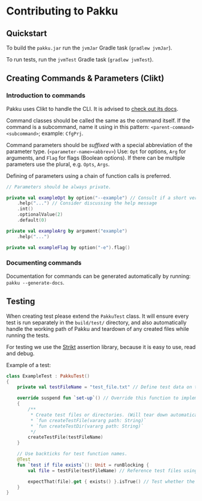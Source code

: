 
# Contributing to Pakku

## Quickstart

To build the `pakku.jar` run the `jvmJar` Gradle task (`gradlew jvmJar`).

To run tests, run the `jvmTest` Gradle task (`gradlew jvmTest`).

## Creating Commands & Parameters (Clikt)

### Introduction to commands

Pakku uses Clikt to handle the CLI. It is advised to [check out its docs](https://ajalt.github.io/clikt/).

Command classes should be called the same as the command itself.
If the command is a subcommand, name it using in this pattern: `<parent-command><subcommand>`; example: `CfgPrj`.

Command parameters should be _suffixed_ with a special abbreviation of the parameter type. (`<parameter-name><abbrev>`)
Use: `Opt` for options, `Arg` for arguments, and `Flag` for flags (Boolean options).
If there can be multiple parameters use the plural, e.g. `Opts`, `Args`.

Defining of parameters using a chain of function calls is preferred.

```kt
// Parameters should be always private.

private val exampleOpt by option("--example") // Consult if a short version `-e` of the option is a good idea
    .help("...") // Consider discussing the help message
    .int()
    .optionalValue(2)
    .default(0)

private val exampleArg by argument("example")
    .help("...")

private val exampleFlag by option("-e").flag()
```

### Documenting commands

Documentation for commands can be generated automatically by running: `pakku --generate-docs`.

## Testing

When creating test please extend the `PakkuTest` class. 
It will ensure every test is run separately in the `build/test/` directory,
and also automatically handle the working path of Pakku and teardown of any created files while running the tests.

For testing we use the [Strikt](https://strikt.io/) assertion library, because it is easy to use, read and debug.

Example of a test:

```kt
class ExampleTest : PakkuTest()
{
    private val testFileName = "test_file.txt" // Define test data on the top of the class

    override suspend fun `set-up`() // Override this function to implement set up
    { 
        /** 
         * Create test files or directories. (Will tear down automatically.)
         * `fun createTestFile(vararg path: String)`
         * `fun createTestDir(vararg path: String)`
         */
        createTestFile(testFileName)
    }

    // Use backticks for test function names.
    @Test
    fun `test if file exists`(): Unit = runBlocking {
        val file = testFile(testFileName) // Reference test files using `fun testFile(vararg path: String): Path`

        expectThat(file).get { exists() }.isTrue() // Test whether the file exists.
    }
}
```
